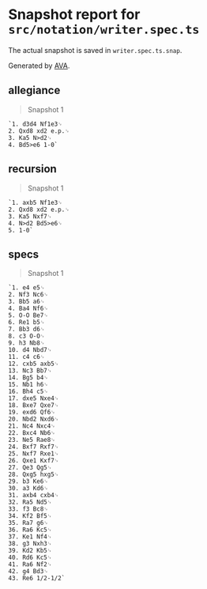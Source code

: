 # Snapshot report for `src/notation/writer.spec.ts`

The actual snapshot is saved in `writer.spec.ts.snap`.

Generated by [AVA](https://avajs.dev).

## allegiance

> Snapshot 1

    `1. d3d4 Nf1e3␊
    2. Qxd8 xd2 e.p.␊
    3. Ka5 N>d2␊
    4. Bd5>e6 1-0`

## recursion

> Snapshot 1

    `1. axb5 Nf1e3␊
    2. Qxd8 xd2 e.p.␊
    3. Ka5 Nxf7␊
    4. N>d2 Bd5>e6␊
    5. 1-0`

## specs

> Snapshot 1

    `1. e4 e5␊
    2. Nf3 Nc6␊
    3. Bb5 a6␊
    4. Ba4 Nf6␊
    5. O-O Be7␊
    6. Re1 b5␊
    7. Bb3 d6␊
    8. c3 O-O␊
    9. h3 Nb8␊
    10. d4 Nbd7␊
    11. c4 c6␊
    12. cxb5 axb5␊
    13. Nc3 Bb7␊
    14. Bg5 b4␊
    15. Nb1 h6␊
    16. Bh4 c5␊
    17. dxe5 Nxe4␊
    18. Bxe7 Qxe7␊
    19. exd6 Qf6␊
    20. Nbd2 Nxd6␊
    21. Nc4 Nxc4␊
    22. Bxc4 Nb6␊
    23. Ne5 Rae8␊
    24. Bxf7 Rxf7␊
    25. Nxf7 Rxe1␊
    26. Qxe1 Kxf7␊
    27. Qe3 Qg5␊
    28. Qxg5 hxg5␊
    29. b3 Ke6␊
    30. a3 Kd6␊
    31. axb4 cxb4␊
    32. Ra5 Nd5␊
    33. f3 Bc8␊
    34. Kf2 Bf5␊
    35. Ra7 g6␊
    36. Ra6 Kc5␊
    37. Ke1 Nf4␊
    38. g3 Nxh3␊
    39. Kd2 Kb5␊
    40. Rd6 Kc5␊
    41. Ra6 Nf2␊
    42. g4 Bd3␊
    43. Re6 1/2-1/2`
